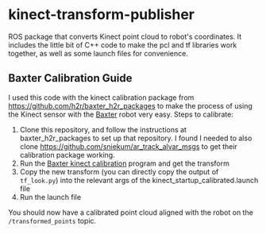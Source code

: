 # kinect-transform-publisher

ROS package that converts Kinect point cloud to robot's coordinates. It includes the little bit of C++ code to make the pcl and tf libraries work together, as well as some launch files for convenience.

## Baxter Calibration Guide

I used this code with the kinect calibration package from https://github.com/h2r/baxter_h2r_packages to make the process of using the Kinect sensor with the [Baxter](http://www.rethinkrobotics.com/baxter/) robot very easy. Steps to calibrate:

  1. Clone this repository, and follow the instructions at baxter_h2r_packages to set up that repository. I found I needed to also clone https://github.com/sniekum/ar_track_alvar_msgs to get their calibration package working.
  2. Run the [Baxter kinect calibration](https://github.com/h2r/baxter_h2r_packages/tree/indigo-devel/baxter_kinect_calibration) program and get the transform
  3. Copy the new transform (you can directly copy the output of `tf_look.py`) into the relevant args of the  kinect_startup_calibrated.launch file
  4. Run the launch file

You should now have a calibrated point cloud aligned with the robot on the `/transformed_points` topic.
